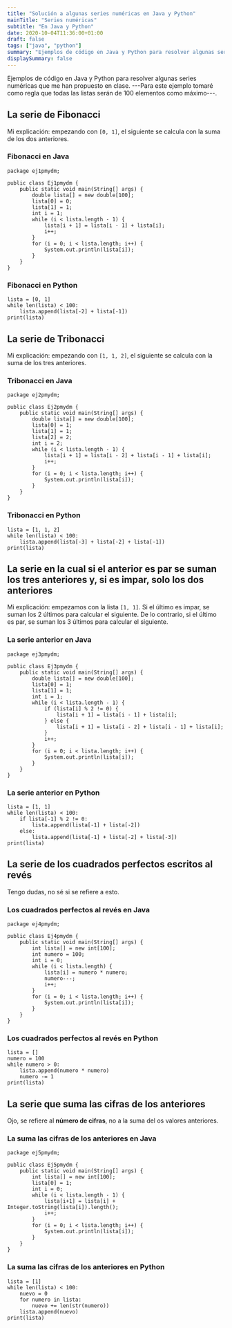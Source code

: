 ```yaml
---
title: "Solución a algunas series numéricas en Java y Python"
mainTitle: "Series numéricas"
subtitle: "En Java y Python"
date: 2020-10-04T11:36:00+01:00
draft: false
tags: ["java", "python"]
summary: "Ejemplos de código en Java y Python para resolver algunas series numéricas que me han propuesto en clase."
displaySummary: false
---
```


Ejemplos de código en Java y Python para resolver algunas series numéricas que me han propuesto en clase. ---Para este ejemplo tomaré como regla que todas las listas serán de 100 elementos como máximo---.

## La serie de Fibonacci

Mi explicación: empezando con `[0, 1]`, el siguiente se calcula
con la suma de los dos anteriores.

### Fibonacci en Java

    package ej1pmydm;

    public class Ej1pmydm {
        public static void main(String[] args) {
            double lista[] = new double[100];
            lista[0] = 0;
            lista[1] = 1;
            int i = 1;
            while (i < lista.length - 1) {
                lista[i + 1] = lista[i - 1] + lista[i];
                i++;
            }
            for (i = 0; i < lista.length; i++) {
                System.out.println(lista[i]);
            }
        }
    }

### Fibonacci en Python

    lista = [0, 1]
    while len(lista) < 100:
        lista.append(lista[-2] + lista[-1])
    print(lista)

## La serie de Tribonacci

Mi explicación: empezando con `[1, 1, 2]`, el siguiente se calcula con la suma de los tres anteriores.

### Tribonacci en Java

    package ej2pmydm;

    public class Ej2pmydm {
        public static void main(String[] args) {
            double lista[] = new double[100];
            lista[0] = 1;
            lista[1] = 1;
            lista[2] = 2;
            int i = 2;
            while (i < lista.length - 1) {
                lista[i + 1] = lista[i - 2] + lista[i - 1] + lista[i];
                i++;
            }
            for (i = 0; i < lista.length; i++) {
                System.out.println(lista[i]);
            }
        }
    }

### Tribonacci en Python

    lista = [1, 1, 2]
    while len(lista) < 100:
        lista.append(lista[-3] + lista[-2] + lista[-1])
    print(lista)

## La serie en la cual si el anterior es par se suman los tres anteriores y, si es impar, solo los dos anteriores

Mi explicación: empezamos con la lista `[1, 1]`. Si el último es impar, se suman los 2 últimos para calcular el siguiente. De lo contrario, si el último es par, se suman los 3 últimos para calcular el siguiente.

### La serie anterior en Java

    package ej3pmydm;

    public class Ej3pmydm {
        public static void main(String[] args) {
            double lista[] = new double[100];
            lista[0] = 1;
            lista[1] = 1;
            int i = 1;
            while (i < lista.length - 1) {
                if (lista[i] % 2 != 0) {
                    lista[i + 1] = lista[i - 1] + lista[i];
                } else {
                    lista[i + 1] = lista[i - 2] + lista[i - 1] + lista[i];
                }
                i++;
            }
            for (i = 0; i < lista.length; i++) {
                System.out.println(lista[i]);
            }
        }
    }

### La serie anterior en Python

    lista = [1, 1]
    while len(lista) < 100:
        if lista[-1] % 2 != 0:
            lista.append(lista[-1] + lista[-2])
        else:
            lista.append(lista[-1] + lista[-2] + lista[-3])
    print(lista)

## La serie de los cuadrados perfectos escritos al revés

Tengo dudas, no sé si se refiere a esto.

### Los cuadrados perfectos al revés en Java

    package ej4pmydm;

    public class Ej4pmydm {
        public static void main(String[] args) {
            int lista[] = new int[100];
            int numero = 100;
            int i = 0;
            while (i < lista.length) {
                lista[i] = numero * numero;
                numero---;
                i++;
            }
            for (i = 0; i < lista.length; i++) {
                System.out.println(lista[i]);
            }
        }
    }

### Los cuadrados perfectos al revés en Python

    lista = []
    numero = 100
    while numero > 0:
        lista.append(numero * numero)
        numero -= 1
    print(lista)

## La serie que suma las cifras de los anteriores

Ojo, se refiere al **número de cifras**, no a la suma del os valores anteriores.

### La suma las cifras de los anteriores en Java

    package ej5pmydm;

    public class Ej5pmydm {
        public static void main(String[] args) {
            int lista[] = new int[100];
            lista[0] = 1;
            int i = 0;
            while (i < lista.length - 1) {
                lista[i+1] = lista[i] + Integer.toString(lista[i]).length();
                i++;
            }
            for (i = 0; i < lista.length; i++) {
                System.out.println(lista[i]);
            }
        }
    }

### La suma las cifras de los anteriores en Python

    lista = [1]
    while len(lista) < 100:
        nuevo = 0
        for numero in lista:
            nuevo += len(str(numero))
        lista.append(nuevo)
    print(lista)
